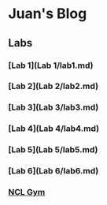 # Juan's Blog

## Labs

### [Lab 1](Lab 1/lab1.md)
### [Lab 2](Lab 2/lab2.md)
### [Lab 3](Lab 3/lab3.md)
### [Lab 4](Lab 4/lab4.md)
### [Lab 5](Lab 5/lab5.md)
### [Lab 6](Lab 6/lab6.md)
### [NCL Gym](NCLGym/gym.md)
